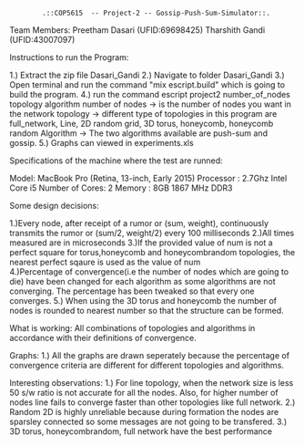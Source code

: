             .::COP5615  -- Project-2 -- Gossip-Push-Sum-Simulator::.

Team Members:
Preetham Dasari (UFID:69698425)
Tharshith Gandi (UFID:43007097)

Instructions to run the Program:

1.) Extract the zip file Dasari_Gandi
2.) Navigate to folder Dasari_Gandi
3.) Open terminal and run the command "mix escript.build" which is going to build the program.
4.) run the command escript project2 number_of_nodes topology algorithm
        number of nodes -> is the number of nodes you want in the network
        topology -> different type of topologies in this program are full_network, Line, 2D random grid, 3D torus, honeycomb, honeycomb random
        Algorithm -> The two algorithms available are push-sum and gossip.
5.) Graphs can viewed in experiments.xls

Specifications of the machine where the test are runned:

Model: MacBook Pro (Retina, 13-inch, Early 2015)
Processor : 2.7Ghz Intel Core i5 
Number of Cores: 2
Memory :  8GB 1867 MHz DDR3


Some design decisions:

1.)Every node, after receipt of a rumor or (sum, weight), continuously transmits the rumor or (sum/2, weight/2) every 100 milliseconds
2.)All times measured are in microseconds
3.)If the provided value of num is not a perfect square for torus,honeycomb and honeycombrandom topologies, the nearest perfect sqaure is used as the value of num        
4.)Percentage of convergence(i.e the number of nodes which are going to die) have been changed for each algorithm as some algorithms are not converging. The percentage has been tweaked so that every one converges.
5.) When using the 3D torus and honeycomb the number of nodes is rounded to nearest number so that the structure can be formed.



What is working: All combinations of topologies and algorithms in accordance with their definitions of convergence.

Graphs: 
1.) All the graphs are drawn seperately because the percentage of convergence criteria are different for different topologies and algorithms.

Interesting observations:
1.) For line topology, when the network size is less 50 s/w ratio is not accurate for all the nodes. Also, for higher number of nodes line fails to converge faster than other topologies like full network.
2.) Random 2D is highly unreliable because during formation the nodes are sparsley connected so some messages are not going to be transfered.
3.) 3D torus, honeycombrandom, full network have the best performance
